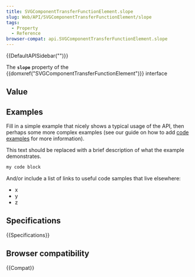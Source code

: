 ```yaml
---
title: SVGComponentTransferFunctionElement.slope
slug: Web/API/SVGComponentTransferFunctionElement/slope
tags:
  - Property
  - Reference
browser-compat: api.SVGComponentTransferFunctionElement.slope
---
```

{{DefaultAPISidebar("")}}

The **`slope`** property of the {{domxref("SVGComponentTransferFunctionElement")}} interface 

## Value



## Examples

Fill in a simple example that nicely shows a typical usage of the API, then perhaps some more complex examples (see our guide on how to add [code examples](/en-US/docs/MDN/Contribute/Structures/Code_examples) for more information).

This text should be replaced with a brief description of what the example demonstrates.

```js
my code block
```

And/or include a list of links to useful code samples that live elsewhere:

*   x
*   y
*   z

## Specifications

{{Specifications}}

## Browser compatibility

{{Compat}}



